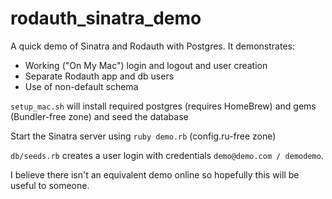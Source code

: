 # rodauth_sinatra_demo

A quick demo of Sinatra and Rodauth with Postgres. It demonstrates:

* Working ("On My Mac") login and logout and user creation
* Separate Rodauth app and db users
* Use of non-default schema

`setup_mac.sh` will install required postgres (requires HomeBrew) and gems (Bundler-free zone) and seed the database

Start the Sinatra server using `ruby demo.rb` (config.ru-free zone)

`db/seeds.rb` creates a user login with credentials `demo@demo.com / demodemo`.

I believe there isn't an equivalent demo online so hopefully this will be useful to someone.
